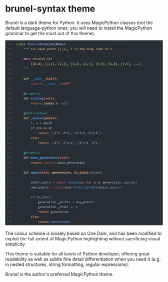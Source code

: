 # brunel-syntax theme

Brunel is a dark theme for Python. It uses MagicPython classes (not the default language-python ones; you will need to install the MagicPython grammar to get the most out of this theme).

![A screenshot of your theme](sample.png)

The colour scheme is loosely based on One Dark, and has been modified to exploit the full extent of MagicPython highlighting without sacrificing visual simplicity.

This theme is suitable for all levels of Python developer, offering great readability as well as subtle fine detail differentiation when you need it (e.g. in nested structures, string formatting, regular expressions).

Brunel is the author's preferred MagicPython theme.
